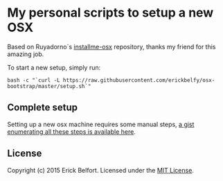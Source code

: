 # My personal scripts to setup a new OSX

Based on Ruyadorno`s [installme-osx](https://github.com/ruyadorno/installme-osx) repository, thanks my friend for this amazing job.


To start a new setup, simply run:

```shell
bash -c "`curl -L https://raw.githubusercontent.com/erickbelfy/osx-bootstrap/master/setup.sh`"
```

## Complete setup

Setting up a new osx machine requires some manual steps, [a gist enumerating all these steps is available here](https://gist.github.com/ruyadorno/d14d399b1853b29b08c8).

## License

Copyright (c) 2015 Erick Belfort. Licensed under the [MIT License](http://www.opensource.org/licenses/mit-license.php).

